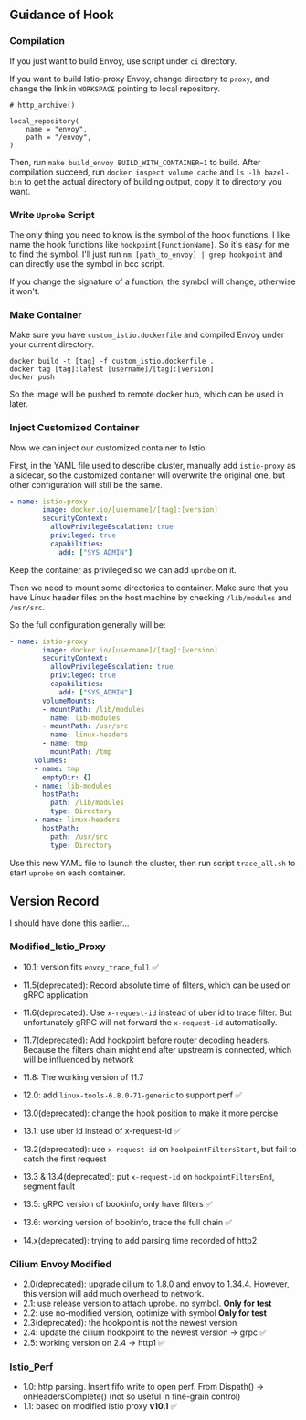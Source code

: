 ## Guidance of Hook

### Compilation

If you just want to build Envoy, use script under `ci` directory.

If you want to build Istio-proxy Envoy, change directory to `proxy`, and change the link in `WORKSPACE` pointing to local repository.

```bazel
# http_archive()

local_repository(
    name = "envoy",
    path = "/envoy",
)
```

Then, run `make build_envoy BUILD_WITH_CONTAINER=1` to build. After compilation succeed, run `docker inspect volume cache` and `ls -lh bazel-bin` to get the actual directory of building output, copy it to directory you want.



### Write `Uprobe` Script

The only thing you need to know is the symbol of the hook functions.  I like name the hook functions like `hookpoint[FunctionName]`. So it's easy for me to find the symbol. I'll just run `nm [path_to_envoy] | grep hookpoint` and can directly use the symbol in bcc script.

If you change the signature of a function, the symbol will change, otherwise it won't.



### Make Container

Make sure you have `custom_istio.dockerfile` and compiled Envoy under your current directory.

```shell
docker build -t [tag] -f custom_istio.dockerfile .
docker tag [tag]:latest [username]/[tag]:[version]
docker push
```

So the image will be pushed to remote docker hub, which can be used in later.



### Inject Customized Container

Now we can inject our customized container to Istio.

First, in the YAML file used to describe cluster, manually add `istio-proxy` as a sidecar, so the customized container will overwrite the original one, but other configuration will still be the same.

```yaml
- name: istio-proxy
        image: docker.io/[username]/[tag]:[version]
        securityContext:
          allowPrivilegeEscalation: true
          privileged: true
          capabilities:
            add: ["SYS_ADMIN"]
```

Keep the container as privileged so we can add `uprobe` on it.

Then we need to mount some directories to container. Make sure that you have Linux header files on the host machine by checking `/lib/modules` and `/usr/src`. 

So the full configuration generally will be:

```yaml
- name: istio-proxy
        image: docker.io/[username]/[tag]:[version]
        securityContext:
          allowPrivilegeEscalation: true
          privileged: true
          capabilities:
            add: ["SYS_ADMIN"]
        volumeMounts:
        - mountPath: /lib/modules
          name: lib-modules
        - mountPath: /usr/src
          name: linux-headers
        - name: tmp
          mountPath: /tmp
      volumes:
      - name: tmp
        emptyDir: {}
      - name: lib-modules
        hostPath:
          path: /lib/modules
          type: Directory
      - name: linux-headers
        hostPath:
          path: /usr/src
          type: Directory
```

Use this new YAML file to launch the cluster, then run script `trace_all.sh` to start `uprobe` on each container.

## Version Record
I should have done this earlier...

### Modified_Istio_Proxy
- 10.1: version fits `envoy_trace_full` ✅
- 11.5(deprecated): Record absolute time of filters, which can be used on gRPC application
- 11.6(deprecated): Use `x-request-id` instead of uber id to trace filter. But unfortunately gRPC will not forward the `x-request-id` automatically.
- 11.7(deprecated): Add hookpoint before router decoding headers. Because the filters chain might end after upstream is connected, which will be influenced by network
- 11.8: The working version of 11.7

- 12.0: add `linux-tools-6.8.0-71-generic` to support perf ✅

- 13.0(deprecated): change the hook position to make it more percise
- 13.1: use uber id instead of x-request-id ✅
- 13.2(deprecated): use `x-request-id` on `hookpointFiltersStart`, but fail to catch the first request
- 13.3 & 13.4(deprecated): put `x-request-id` on `hookpointFiltersEnd`, segment fault
- 13.5: gRPC version of bookinfo, only have filters ✅
- 13.6: working version of bookinfo, trace the full chain ✅

- 14.x(deprecated): trying to add parsing time recorded of http2

### Cilium Envoy Modified
- 2.0(deprecated): upgrade cilium to 1.8.0 and envoy to 1.34.4. However, this version will add much overhead to network.
- 2.1: use release version to attach uprobe. no symbol. **Only for test**
- 2.2: use no-modified version, optimize with symbol **Only for test**
- 2.3(deprecated): the hookpoint is not the newest version
- 2.4: update the cilium hookpoint to the newest version -> grpc ✅
- 2.5: working version on 2.4 -> http1 ✅

### Istio_Perf
- 1.0: http parsing. Insert fifo write to open perf. From Dispath() -> onHeadersComplete() (not so useful in fine-grain control)
- 1.1: based on modified istio proxy **v10.1** ✅
